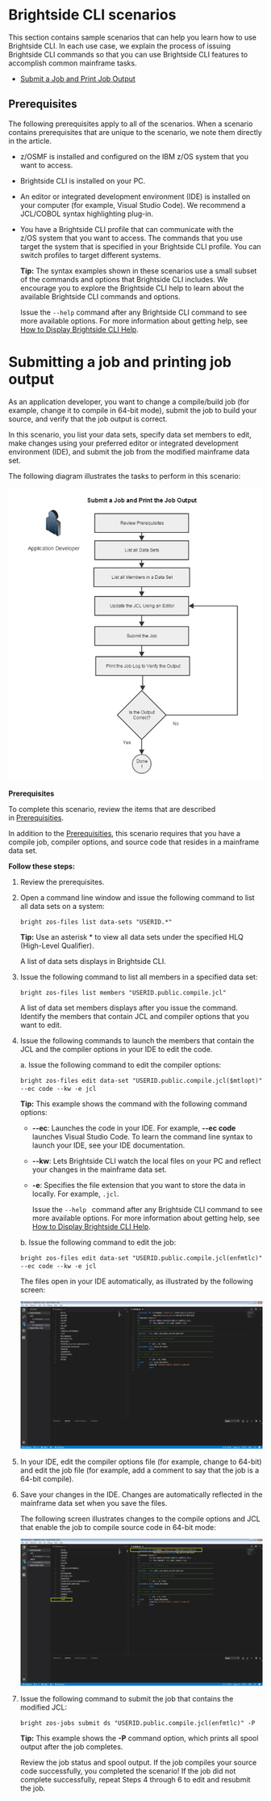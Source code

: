 # Brightside CLI scenarios

This section contains sample scenarios that can help you learn how to use Brightside CLI. In each use case, we explain the process of issuing Brightside CLI commands so that you can use Brightside CLI features to accomplish common mainframe tasks.

  - [Submit a Job and Print Job Output](#submit-a-job-and-print-job-output)

## Prerequisites

The following prerequisites apply to all of the scenarios. When a scenario contains prerequisites that are unique to the scenario, we note them directly in the article.

  - z/OSMF is installed and configured on the IBM z/OS system that you want to access.

  - Brightside CLI is installed on your PC.

  - An editor or integrated development environment (IDE) is installed on your computer (for example, Visual Studio Code). We recommend a JCL/COBOL syntax highlighting plug-in.

  - You have a Brightside CLI profile that can communicate with the z/OS system that you want to access. The commands that you use target the system that is specified in your Brightside CLI profile. You can switch profiles to target different systems.
    
    **Tip:** The syntax examples shown in these scenarios use a small subset of the commands and options that Brightside CLI includes. We encourage you to explore the Brightside CLI help to learn about the available Brightside CLI commands and options.
    
    Issue the `--help` command after any Brightside CLI command to see more available options. For more information about getting help, see [How to Display Brightside CLI Help](cli-howtodisplaybrightsidehelp.md).

# Submitting a job and printing job output
As an application developer, you want to change a compile/build job (for example, change it to compile in 64-bit mode), submit the job to build your source, and verify that the job output is
correct.

In this scenario, you list your data sets, specify data set members to edit, make changes using your preferred editor or integrated development environment (IDE), and submit the job from the modified mainframe data set.

The following diagram illustrates the tasks to perform in this scenario:

![Submit a Job and Print the Job Output](../images/scenario/441193422.png "Submit a Job and Print the Job Output")

**Prerequisites**

To complete this scenario, review the items that are described in [Prerequisities](#prerequisites).

In addition to the [Prerequisities](#prerequisites), this scenario requires that you have a compile job, compiler options, and source code that resides in a mainframe data set.

**Follow these steps:**

1.  Review the prerequisites.

2.  Open a command line window and issue the following command to list all data sets on a system:   
    ```
    bright zos-files list data-sets "USERID.*"
    ```    
    **Tip:** Use an asterisk * to view all data sets under the specified HLQ (High-Level Qualifier).
    
    A list of data sets displays in Brightside CLI.

3.  Issue the following command to list all members in a specified data set:
    
    ```
    bright zos-files list members "USERID.public.compile.jcl"
    ```
    A list of data set members displays after you issue the command. Identify the members that contain JCL and compiler options that you want to edit.

4.  Issue the following commands to launch the members that contain the JCL and the compiler options in your IDE to edit the code.
    
    a.  Issue the following command to edit the compiler
        options:   
    ```
    bright zos-files edit data-set "USERID.public.compile.jcl($mtlopt)" --ec code --kw -e jcl
    ```

     **Tip:** This example shows the command with the following command options: 
        
    - **--ec**: Launches the code in your IDE. For example, **--ec code** launches Visual Studio Code. To learn the command line syntax to launch your IDE, see your IDE documentation.
    - **--kw**: Lets Brightside CLI watch the local files on your PC and reflect your changes in the mainframe data set.
    - **-e**: Specifies the file extension that you want to store the data in locally. For example, `.jcl`.
        
        Issue the `--help ` command after any Brightside CLI command to see more available options. For more information about getting help, see [How to Display Brightside CLI Help](cli-howtodisplaybrightsidehelp.md).
          
    b.  Issue the following command to edit the job:   
    ```
    bright zos-files edit data-set "USERID.public.compile.jcl(enfmtlc)" --ec code --kw -e jcl
    ```            
    The files open in your IDE automatically, as illustrated by the following screen:
             
    ![Edit jcl and compiler options to compile in 64-bit mode in Visual Studio Code](../images/scenario/441193424.png "Edit a Job in Visual Studio Code - Before")
  

5.  In your IDE, edit the compiler options file (for example, change to 64-bit) and edit the job file (for example, add a comment to say that the job is a 64-bit compile).

6. Save your changes in the IDE. Changes are automatically
    reflected in the mainframe data set when you save the files.
    
    The following screen illustrates changes to the compile options and JCL that enable the job to
    compile source code in 64-bit mode:
    
    ![Edit jcl and compiler options to compile in 64-bit mode in Visual Studio Code](../images/scenario/441193423.png "Edit a Job in Visual Studio Code - After")
    
7.  Issue the following command to submit the job that contains the modified JCL:  
    
    ```
    bright zos-jobs submit ds "USERID.public.compile.jcl(enfmtlc)" -P
    ```   
    
    **Tip:** This example shows the **-P** command option, which prints all spool output after the job completes.
       
    Review the job status and spool output. If the job compiles your source code successfully, you completed the scenario! If the job did not complete successfully, repeat Steps 4 through 6 to edit and resubmit the job. 
    

    

    